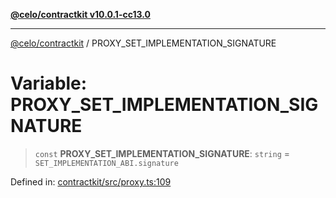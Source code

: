 [**@celo/contractkit v10.0.1-cc13.0**](../README.md)

***

[@celo/contractkit](../globals.md) / PROXY\_SET\_IMPLEMENTATION\_SIGNATURE

# Variable: PROXY\_SET\_IMPLEMENTATION\_SIGNATURE

> `const` **PROXY\_SET\_IMPLEMENTATION\_SIGNATURE**: `string` = `SET_IMPLEMENTATION_ABI.signature`

Defined in: [contractkit/src/proxy.ts:109](https://github.com/celo-org/developer-tooling/blob/master/packages/sdk/contractkit/src/proxy.ts#L109)

